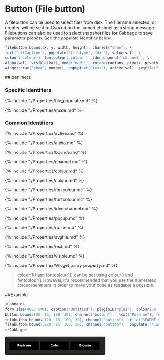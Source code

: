 # Button (File button)

A filebutton can be used to select files from disk. The filename selected, or created will be sent to Csound on the named channel as a string message. Filebuttons can also be used to select snapshot files for Cabbage to save parameter presets. See the populate identifier below. 

```csharp
filebutton bounds(x, y, width, height), channel("chan"), \
text("offCaption"), populate("filetype", "dir"), value(val), \
colour("colour"), fontcolour("colour"), identchannel("channel"), \
alpha(val), visible(val), mode("mode"), rotate(radians, pivotx, pivoty), \
widgetarray("chan", number), popuptext("text"), active(val), svgfile("type", "file")
```
<!--(End of syntax)/-->

##Identifiers

### Specific Identifiers

{% include "./Properties/file_populate.md" %}

{% include "./Properties/mode.md" %}

### Common Identifiers

{% include "./Properties/active.md" %}

{% include "./Properties/alpha.md" %}

{% include "./Properties/bounds.md" %}

{% include "./Properties/channel.md" %}

{% include "./Properties/colour.md" %}

{% include "./Properties/colour.md" %}

{% include "./Properties/fontcolour.md" %}

{% include "./Properties/fontcolour.md" %}

{% include "./Properties/identchannel.md" %}

{% include "./Properties/popup.md" %}

{% include "./Properties/rotate.md" %}

{% include "./Properties/svgfile.md" %}

{% include "./Properties/text.md" %}

{% include "./Properties/visible.md" %}

{% include "./Properties/Widget_array_property.md" %}

<!--(End of identifiers)/-->
>colour:1() and fontcolour:1() can be set using colour() and fontcolour(). However, it's recommended that you use the numerated colour identifiers in order to make your code as readable a possible. 

##Example
```csharp
<Cabbage>
form size(400, 500), caption("Untitled"), pluginID("plu1"), colour(39, 40, 34)
button bounds(20, 16, 100, 30), channel("button"),  text("Push me"), fontcolour("white")
infobutton bounds(120, 16, 100, 30), channel("button"),  file("README.txt"), text("Info")
filebutton bounds(220, 16, 100, 30), channel("button"),  populate("*.wav", ""), text("Browse")
</Cabbage>
```


![](../images/buttonExample.png)